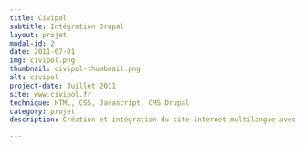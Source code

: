 ```yaml
---
title: Civipol
subtitle: Intégration Drupal
layout: projet
modal-id: 2
date: 2011-07-01
img: civipol.png
thumbnail: civipol-thumbnail.png
alt: civipol
project-date: Juillet 2011
site: www.civipol.fr
technique: HTML, CSS, Javascript, CMS Drupal
category: projet
description: Création et intégration du site internet multilangue avec la gestion d'import automatique de références

---
```

